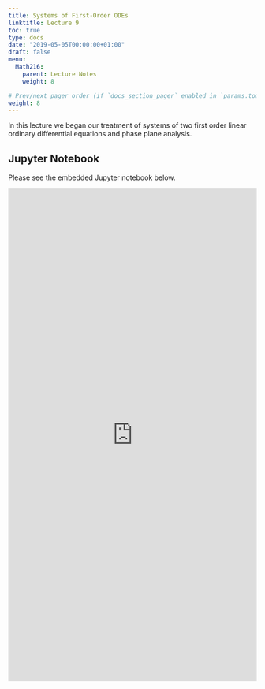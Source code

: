 ```yaml
---
title: Systems of First-Order ODEs
linktitle: Lecture 9
toc: true
type: docs
date: "2019-05-05T00:00:00+01:00"
draft: false
menu:
  Math216:
    parent: Lecture Notes
    weight: 8

# Prev/next pager order (if `docs_section_pager` enabled in `params.toml`)
weight: 8
---
```

In this lecture we began our treatment of systems of two first order linear ordinary differential equations and phase plane analysis.

## Jupyter Notebook
Please see the embedded Jupyter notebook below.

<iframe
      src="http://nbviewer.jupyter.org/url/homepages.uc.edu/~bilman/216notes/216Lecture9.ipynb?flush_cache=true"
      width="100%"
      height="1000px"
      style="border:none;">
    </iframe>
